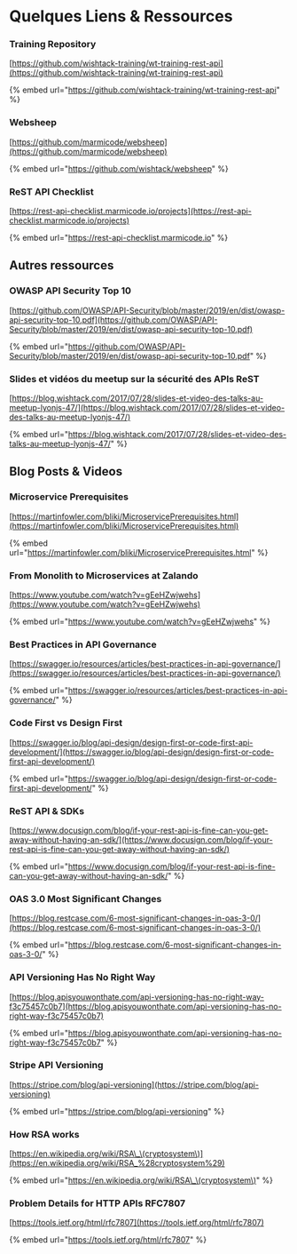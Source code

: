 # Quelques Liens & Ressources

### Training Repository

[https://github.com/wishtack-training/wt-training-rest-api](https://github.com/wishtack-training/wt-training-rest-api)

{% embed url="https://github.com/wishtack-training/wt-training-rest-api" %}

### Websheep

[https://github.com/marmicode/websheep](https://github.com/marmicode/websheep)

{% embed url="https://github.com/wishtack/websheep" %}

### ReST API Checklist

[https://rest-api-checklist.marmicode.io/projects](https://rest-api-checklist.marmicode.io/projects)

{% embed url="https://rest-api-checklist.marmicode.io" %}



## Autres ressources

### OWASP API Security Top 10

[https://github.com/OWASP/API-Security/blob/master/2019/en/dist/owasp-api-security-top-10.pdf](https://github.com/OWASP/API-Security/blob/master/2019/en/dist/owasp-api-security-top-10.pdf)

{% embed url="https://github.com/OWASP/API-Security/blob/master/2019/en/dist/owasp-api-security-top-10.pdf" %}

### Slides et vidéos du meetup sur la sécurité des APIs ReST

[https://blog.wishtack.com/2017/07/28/slides-et-video-des-talks-au-meetup-lyonjs-47/](https://blog.wishtack.com/2017/07/28/slides-et-video-des-talks-au-meetup-lyonjs-47/)

{% embed url="https://blog.wishtack.com/2017/07/28/slides-et-video-des-talks-au-meetup-lyonjs-47/" %}

## Blog Posts & Videos

### Microservice Prerequisites

[https://martinfowler.com/bliki/MicroservicePrerequisites.html](https://martinfowler.com/bliki/MicroservicePrerequisites.html)

{% embed url="https://martinfowler.com/bliki/MicroservicePrerequisites.html" %}

### From Monolith to Microservices at Zalando

[https://www.youtube.com/watch?v=gEeHZwjwehs](https://www.youtube.com/watch?v=gEeHZwjwehs)

{% embed url="https://www.youtube.com/watch?v=gEeHZwjwehs" %}

### Best Practices in API Governance

[https://swagger.io/resources/articles/best-practices-in-api-governance/](https://swagger.io/resources/articles/best-practices-in-api-governance/)

{% embed url="https://swagger.io/resources/articles/best-practices-in-api-governance/" %}

### Code First vs Design First

[https://swagger.io/blog/api-design/design-first-or-code-first-api-development/](https://swagger.io/blog/api-design/design-first-or-code-first-api-development/)

{% embed url="https://swagger.io/blog/api-design/design-first-or-code-first-api-development/" %}

### ReST API & SDKs

[https://www.docusign.com/blog/if-your-rest-api-is-fine-can-you-get-away-without-having-an-sdk/](https://www.docusign.com/blog/if-your-rest-api-is-fine-can-you-get-away-without-having-an-sdk/)

{% embed url="https://www.docusign.com/blog/if-your-rest-api-is-fine-can-you-get-away-without-having-an-sdk/" %}

### OAS 3.0 Most Significant Changes

[https://blog.restcase.com/6-most-significant-changes-in-oas-3-0/](https://blog.restcase.com/6-most-significant-changes-in-oas-3-0/)

{% embed url="https://blog.restcase.com/6-most-significant-changes-in-oas-3-0/" %}

### API Versioning Has No Right Way

[https://blog.apisyouwonthate.com/api-versioning-has-no-right-way-f3c75457c0b7](https://blog.apisyouwonthate.com/api-versioning-has-no-right-way-f3c75457c0b7)

{% embed url="https://blog.apisyouwonthate.com/api-versioning-has-no-right-way-f3c75457c0b7" %}

### Stripe API Versioning

[https://stripe.com/blog/api-versioning](https://stripe.com/blog/api-versioning)

{% embed url="https://stripe.com/blog/api-versioning" %}

### How RSA works

[https://en.wikipedia.org/wiki/RSA\_\(cryptosystem\)](https://en.wikipedia.org/wiki/RSA_%28cryptosystem%29)

{% embed url="https://en.wikipedia.org/wiki/RSA\_\(cryptosystem\)" %}

### Problem Details for HTTP APIs RFC7807

[https://tools.ietf.org/html/rfc7807](https://tools.ietf.org/html/rfc7807)

{% embed url="https://tools.ietf.org/html/rfc7807" %}



